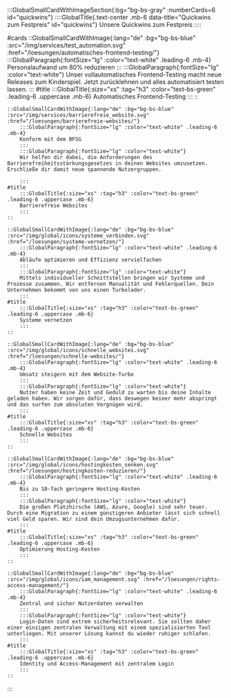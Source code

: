 :::GlobalSmallCardWithImageSection{:bg="bg-bs-gray" :numberCards=6 id="quickwins"}
    ::::GlobalTitle{.text-center .mb-6 data-title="Quickwins zum Festpreis" id="quickwins"}
    Unsere Quickwins zum Festpreis
    ::::

#cards
    ::GlobalSmallCardWithImage{:lang="de" :bg="bg-bs-blue" :src="/img/services/test_automation.svg" :href="/loesungen/automatisches-frontend-testing/"}
        :::GlobalParagraph{:fontSize="lg" :color="text-white" .leading-6 .mb-4}
        Personalaufwand um 80% reduzieren
        :::
        :::GlobalParagraph{:fontSize="lg" :color="text-white"}
        Unser vollautomatisches Frontend-Testing macht neue Releases zum Kinderspiel. Jetzt zurücklehnen und alles automatisiert testen lassen.
        :::
    #title
        :::GlobalTitle{:size="xs" :tag="h3" :color="text-bs-green" .leading-6 .uppercase .mb-6}
        Automatisches Frontend-Testing
        :::
    ::

    ::GlobalSmallCardWithImage{:lang="de" :bg="bg-bs-blue" :src="/img/services/barrierefreie_website.svg" :href="/loesungen/barrierefreie-websites/"}
        :::GlobalParagraph{:fontSize="lg" :color="text-white" .leading-6 .mb-4}
        Konform mit dem BFSG
        :::
        :::GlobalParagraph{:fontSize="lg" :color="text-white"}
        Wir helfen dir dabei, die Anforderungen des Barrierefreiheitsstärkungsgesetzes in deinen Websites umzusetzen. Erschließe dir damit neue spannende Nutzergruppen.

        :::
    #title
        :::GlobalTitle{:size="xs" :tag="h3" :color="text-bs-green" .leading-6 .uppercase .mb-6}
        Barrierefreie Websites
        :::
    ::

    ::GlobalSmallCardWithImage{:lang="de" :bg="bg-bs-blue" :src="/img/global/icons/systeme_verbinden.svg" :href="/loesungen/systeme-vernetzen/"}
        :::GlobalParagraph{:fontSize="lg" :color="text-white" .leading-6 .mb-4}
        Abläufe optimieren und Effizienz vervielfachen
        :::
        :::GlobalParagraph{:fontSize="lg" :color="text-white"}
        Mittels individueller Schnittstellen bringen wir Systeme und Prozesse zusammen. Wir entfernen Manualität und Fehlerquellen. Dein Unternehmen bekommt von uns einen Turbolader.
        :::
    #title
        :::GlobalTitle{:size="xs" :tag="h3" :color="text-bs-green" .leading-6 .uppercase .mb-6}
        Systeme vernetzen
        :::
    ::

    ::GlobalSmallCardWithImage{:lang="de" :bg="bg-bs-blue" :src="/img/global/icons/schnelle_websites.svg" :href="/loesungen/schnelle-websites/"}
        :::GlobalParagraph{:fontSize="lg" :color="text-white" .leading-6 .mb-4}
        Umsatz steigern mit dem Website-Turbo
        :::
        :::GlobalParagraph{:fontSize="lg" :color="text-white"}
        Nutzer haben keine Zeit und Geduld zu warten bis deine Inhalte geladen haben. Wir sorgen dafür, dass deswegen keiner mehr abspringt und das surfen zum absoluten Vergnügen wird.
        :::
    #title
        :::GlobalTitle{:size="xs" :tag="h3" :color="text-bs-green" .leading-6 .uppercase .mb-6}
        Schnelle Websites
        :::
    ::

    ::GlobalSmallCardWithImage{:lang="de" :bg="bg-bs-blue" :src="/img/global/icons/hostingkosten_senken.svg" :href="/loesungen/hostingkosten-reduzieren/"}
        :::GlobalParagraph{:fontSize="lg" :color="text-white" .leading-6 .mb-4}
        Bis zu 10-fach geringere Hosting-Kosten
        :::
        :::GlobalParagraph{:fontSize="lg" :color="text-white"}
        Die großen Platzhirsche (AWS, Azure, Google) sind sehr teuer. Durch eine Migration zu einem günstigeren Anbieter lässt sich schnell viel Geld sparen. Wir sind dein Umzugsunternehmen dafür.
        :::
    #title
        :::GlobalTitle{:size="xs" :tag="h3" :color="text-bs-green" .leading-6 .uppercase .mb-6}
        Optimierung Hosting-Kosten
        :::
    ::

    ::GlobalSmallCardWithImage{:lang="de" :bg="bg-bs-blue" :src="/img/global/icons/iam_management.svg" :href="/loesungen/rights-access-management/"}
        :::GlobalParagraph{:fontSize="lg" :color="text-white" .leading-6 .mb-4}
        Zentral und sicher Nutzerdaten verwalten
        :::
        :::GlobalParagraph{:fontSize="lg" :color="text-white"}
        Login-Daten sind extrem sicherheitsrelevant. Sie sollten daher einer einzigen zentralen Verwaltung mit einem spezialisierten Tool unterliegen. Mit unserer Lösung kannst du wieder ruhiger schlafen.
        :::
    #title
        :::GlobalTitle{:size="xs" :tag="h3" :color="text-bs-green" .leading-6 .uppercase .mb-6}
        Identity und Access-Management mit zentralem Login
        :::
    ::

:::